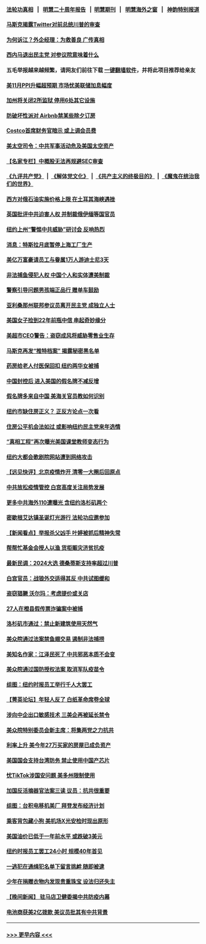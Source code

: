 #### [法轮功真相](https://github.com/gfw-breaker/truth/blob/master/README.md?t=0) &nbsp;&nbsp;|&nbsp;&nbsp; [明慧二十周年报告](https://github.com/gfw-breaker/mh-reports/blob/master/README.md?t=0) &nbsp;&nbsp;|&nbsp;&nbsp;[明慧期刊](https://github.com/gfw-breaker/mh-qikan) &nbsp;&nbsp;|&nbsp;&nbsp; [明慧海外之窗](https://github.com/gfw-breaker/mh-news/blob/master/README.md?t=0) &nbsp;&nbsp;|&nbsp;&nbsp; [神韵特别报道](https://github.com/gfw-breaker/mh-news/blob/master/shenyun.md?t=0)
#### [马斯克揭露Twitter对前总统川普的审查](../pages/nsc412/n13881922.md?t=12101301) 
#### [为何诉江？外企经理：为救善良 广传真相](../pages/nsc412/n13877630.md?t=12101301) 
#### [西内马退出民主党 对参议院意味着什么](../pages/nsc412/n13881857.md?t=12101301) 
#### 五毛举报越来越频繁，请网友们前往下载 [一键翻墙软件](https://github.com/gfw-breaker/ssr-accounts)，并将此项目推荐给亲友
#### [美11月PPI升幅超预期 市场忧美联储加息幅度](../pages/nsc412/n13881855.md?t=12101301) 
#### [加州将关闭2所监狱 停用6处其它设施](../pages/nsc412/n13881901.md?t=12101301) 
#### [防破坏性派对 Airbnb禁某些除夕订房](../pages/nsc412/n13881829.md?t=12101301) 
#### [Costco首席财务官暗示 或上调会员费](../pages/nsc412/n13881808.md?t=12101301) 
#### [美太空司令：中共军事活动危及美国太空资产](../pages/nsc412/n13881742.md?t=12101301) 
#### [【名家专栏】中概股无法再规避SEC审查](../pages/nsc412/n13881659.md?t=12101301) 
#### [《九评共产党》](https://github.com/begood0513/9ping.md/blob/master/README.md) &nbsp;|&nbsp; [《解体党文化》](../../../../jtdwh.md/blob/master/README.md)  &nbsp;|&nbsp; [《共产主义的终极目的》](../../../../gczydzjmd.md/blob/master/README.md) &nbsp;|&nbsp; [《魔鬼在统治我们的世界》](../../../../mgztzwmdsj.md/blob/master/README.md) 
#### [西方对俄石油实施价格上限 在土耳其海峡遇挫](../pages/nsc412/n13881761.md?t=12101301) 
#### [英国批评中共迫害人权 并制裁俄伊缅等国官员](../pages/nsc412/n13881775.md?t=12101301) 
#### [纽约上州“警惕中共威胁”研讨会 反响热烈](../pages/nsc412/n13881755.md?t=12101301) 
#### [消息：特斯拉月底暂停上海工厂生产](../pages/nsc412/n13881710.md?t=12101301) 
#### [美亿万富豪请员工与眷属1万人游迪士尼3天](../pages/nsc412/n13881745.md?t=12101301) 
#### [非法捕鱼侵犯人权 中国个人和实体遭美制裁](../pages/nsc412/n13881750.md?t=12101301) 
#### [警察引导问题男孩端正品行 赠单车鼓励](../pages/nsc412/n13881442.md?t=12101301) 
#### [亚利桑那州联邦参议员离开民主党 成独立人士](../pages/nsc412/n13881612.md?t=12101301) 
#### [美国女子捡到22年前瓶中信 串起奇妙缘分](../pages/nsc412/n13881494.md?t=12101301) 
#### [美超市CEO警告：盗窃成风将威胁零售业生存](../pages/nsc412/n13881306.md?t=12101301) 
#### [马斯克再发“推特档案” 揭露秘密黑名单](../pages/nsc412/n13881254.md?t=12101301) 
#### [药房给老人付医保回扣 纽约两华女被捕](../pages/nsc412/n13881416.md?t=12101301) 
#### [中国封控后 进入美国的假名牌不减反增](../pages/nsc412/n13881427.md?t=12101301) 
#### [假名牌多来自中国 美海关官员教如何识别](../pages/nsc412/n13881410.md?t=12101301) 
#### [纽约市缺住房正义？ 正反方论点一次看](../pages/nsc412/n13881423.md?t=12101301) 
#### [住房公平机会法如过 或影响纽约民主党来年选情](../pages/nsc412/n13881425.md?t=12101301) 
#### [“真相工程”再次曝光美国课堂教师变态行为](../pages/nsc412/n13881401.md?t=12101301) 
#### [纽约大都会歌剧院网站遭到网络攻击](../pages/nsc412/n13881407.md?t=12101301) 
#### [【远见快评】北京疫情炸开 清零一大圈后回原点](../pages/nsc412/n13881337.md?t=12101301) 
#### [中共放松疫情管控 白宫高度关注局势发展](../pages/nsc412/n13881250.md?t=12101301) 
#### [更多中共海外110遭曝光 含纽约洛杉矶两个](../pages/nsc412/n13881186.md?t=12101301) 
#### [密歇根艾达镇圣诞灯光游行 法轮功应邀参加](../pages/nsc412/n13881350.md?t=12101301) 
#### [【新闻看点】举报杀父凶手 叶婷被抓后精神失常](../pages/nsc412/n13881223.md?t=12101301) 
#### [帮帮忙基金会授人以渔 货柜赈灾济贫抗疫](../pages/nsc412/n13881351.md?t=12101301) 
#### [最新民调：2024大选 德桑蒂斯支持率超过川普](../pages/nsc412/n13881192.md?t=12101301) 
#### [白宫官员：战狼外交适得其反 中共试图缓和](../pages/nsc412/n13881144.md?t=12101301) 
#### [盗窃猖獗 沃尔玛：考虑提价或关店](../pages/nsc412/n13881247.md?t=12101301) 
#### [27人在橙县假传票诈骗案中被捕](../pages/nsc412/n13881240.md?t=12101301) 
#### [洛杉矶市通过：禁止新建筑使用天然气](../pages/nsc412/n13881189.md?t=12101301) 
#### [美众院通过法案禁鱼翅交易 遏制非法捕捞](../pages/nsc412/n13881161.md?t=12101301) 
#### [美知名作家：江泽民死了 中共邪恶本质不会变](../pages/nsc412/n13877684.md?t=12101301) 
#### [美众院通过国防授权法案 取消军队疫苗令](../pages/nsc412/n13881072.md?t=12101301) 
#### [组图：纽约时报员工举行千人大罢工](../pages/nsc412/n13881099.md?t=12101301) 
#### [【菁英论坛】年轻人反了 白纸革命席卷全球](../pages/nsc412/n13881142.md?t=12101301) 
#### [涉向中企出口敏感技术 三美企再被延长禁令](../pages/nsc412/n13881160.md?t=12101301) 
#### [美众院特别委员会新主席：将集两党之力抗共](../pages/nsc412/n13881108.md?t=12101301) 
#### [利率上升 美今年27万买家的房屋已成负资产](../pages/nsc412/n13881039.md?t=12101301) 
#### [美国国会支持台湾防务 禁止使用中国产芯片](../pages/nsc412/n13881077.md?t=12101301) 
#### [忧TikTok涉国安问题 美多州限制使用](../pages/nsc412/n13881026.md?t=12101301) 
#### [加国反活摘器官法案三读 议员：抗共很重要](../pages/nsc412/n13881005.md?t=12101301) 
#### [组图：台积电移机美厂 拜登发布经济计划](../pages/nsc412/n13880859.md?t=12101301) 
#### [乘客背包藏小狗 美机场X光安检时现出原形](../pages/nsc412/n13880783.md?t=12101301) 
#### [美国油价已低于一年前水平 或跌破3美元](../pages/nsc412/n13881002.md?t=12101301) 
#### [纽约时报员工罢工24小时 规模40年首见](../pages/nsc412/n13881008.md?t=12101301) 
#### [一逃犯在通缉犯名单下留言挑衅 随即被逮](../pages/nsc412/n13880763.md?t=12101301) 
#### [少年在捐赠衣物内发现贵重珠宝 设法归还失主](../pages/nsc412/n13880661.md?t=12101301) 
#### [【晚间新闻】 驻马店卫健委揭中共防疫内幕](../pages/nsc412/n13880955.md?t=12101301) 
#### [电池商获美2亿拨款 美议员批其有中共背景](../pages/nsc412/n13880881.md?t=12101301) 

----
#### [ >>> 更早内容 <<< ](../indexes/nsc412-earlier.md)
